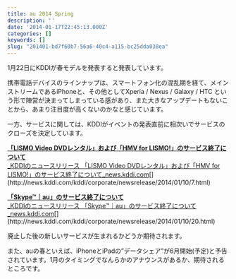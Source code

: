 ```yaml
---
title: au 2014 Spring
description: ''
date: '2014-01-17T22:45:13.000Z'
categories: []
keywords: []
slug: "201401-bd7f60b7-56a6-40c4-a115-bc25dda038ea"
---
```

1月22日にKDDIが春モデルを発表すると発表しています。

携帯電話デバイスのラインナップは、スマートフォン化の混乱期を経て、メインストリームであるiPhoneと、その他としてXperia / Nexus / Galaxy / HTC という形で陣営が決まってしまっている感があり、また大きなアップデートもないことから、あまり注目度が高くないのかなと感じています。

一方、サービスに関しては、KDDIがイベントの発表直前に相次いでサービスのクローズを決定しています。

[**「LISMO Video DVDレンタル」および「HMV for LISMO!」のサービス終了について**  
_KDDIのニュースリリース 「LISMO Video DVDレンタル」および「HMV for LISMO!」のサービス終了について_news.kddi.com](http://news.kddi.com/kddi/corporate/newsrelease/2014/01/10/7.html "http://news.kddi.com/kddi/corporate/newsrelease/2014/01/10/7.html")[](http://news.kddi.com/kddi/corporate/newsrelease/2014/01/10/7.html)

[**「Skype™｜au」のサービス終了について**  
_KDDIのニュースリリース 「Skype™｜au」のサービス終了について_news.kddi.com](http://news.kddi.com/kddi/corporate/newsrelease/2014/01/10/20.html "http://news.kddi.com/kddi/corporate/newsrelease/2014/01/10/20.html")[](http://news.kddi.com/kddi/corporate/newsrelease/2014/01/10/20.html)

廃止した後の新しいサービスが生まれるかどうか期待されます。

また、auの春といえば、iPhoneとiPadの”データシェア”が6月開始(予定)と予告されています。1月のタイミングでなんらかのアナウンスがあるか、期待されるところです。